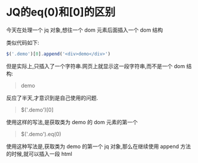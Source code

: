 # JQ的eq(0)和[0]的区别

今天在处理一个 jq 对象,想往一个 dom 元素后面插入一个 dom 结构



类似代码如下:

```js
$('.demo')[0].append('<div>demo</div>')
```



但是实际上,只插入了一个字符串.网页上就显示这一段字符串,而不是一个 dom 结构:

><div>demo</div>



反应了半天,才意识到是自己使用的问题.



> $('.demo')[0]

使用这样的写法,是获取类为 demo 的 dom 元素的第一个



> $('.demo').eq(0)

使用这种写法是,获取类为 demo 的第一个 jq 对象,那么在继续使用 append 方法的时候,就可以插入一段 html



